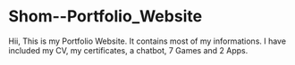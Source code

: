 # Shom--Portfolio_Website
 Hii, This is my Portfolio Website. It contains most of my informations. I have included my CV, my certificates, a chatbot, 7 Games and 2 Apps.
